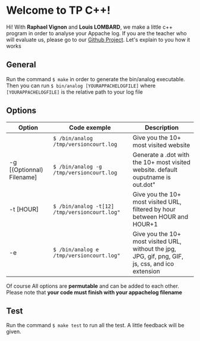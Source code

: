 # Welcome to TP C++!

Hi! With **Raphael Vignon** and **Louis LOMBARD**, we make a little c++ program in order to analyse your Appache log. If you are the teacher who will evaluate us, please go to our [Github Project](https://github.com/Rafouf69/AnalyseLogs/tree/main). Let's explain to you how it works

## General

Run the command `$ make` in order to generate the bin/analog executable.
Then you can run `$ bin/analog [YOURAPPACHELOGFILE]` where `[YOURAPPACHELOGFILE]` is the relative path to your log file

## Options

| Option                    | Code exemple                                  | Description                                                                                        |
| ------------------------- | --------------------------------------------- | -------------------------------------------------------------------------------------------------- |
|                           | `$ /bin/analog /tmp/versioncourt.log`         | Give you the 10+ most visited website                                                              |
| -g [(Optionnal) Filename] | `$ /bin/analog -g /tmp/versioncourt.log`      | Generate a .dot with the 10+ most visited website. default ouputname is out.dot"                   |
| -t [HOUR]                 | `$ /bin/analog -t[12] /tmp/versioncourt.log"` | Give you the 10+ most visited URL, filtered by hour between HOUR and HOUR+1                        |
| -e                        | `$ /bin/analog e /tmp/versioncourt.log"`      | Give you the 10+ most visited URL, without the jpg, JPG, gif, png, GIF, js, css, and ico extension |

Of course All options are **permutable** and can be added to each other. Please note that **your code must finish with your appachelog filename**

## Test

Run the command `$ make test` to run all the test. A little feedback will be given.
